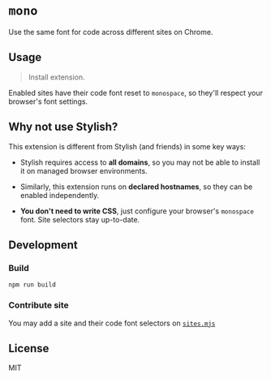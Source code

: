 # `mono`

Use the same font for code across different sites on Chrome.

## Usage

> Install extension.

Enabled sites have their code font reset to `monospace`, so they'll respect your browser's font settings.

## Why not use Stylish?

This extension is different from Stylish (and friends) in some key ways:

- Stylish requires access to **all domains**, so you may not be able to install it on managed browser environments.

- Similarly, this extension runs on **declared hostnames**, so they can be enabled independently.

- **You don't need to write CSS**, just configure your browser's `monospace` font. Site selectors stay up-to-date.

## Development

### Build

```console
npm run build
```

### Contribute site

You may add a site and their code font selectors on [`sites.mjs`](./src/sites.mjs)

## License

MIT
